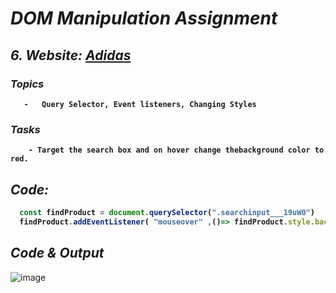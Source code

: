 # _DOM Manipulation Assignment_

<b>

## _6. Website: [Adidas](https://www.adidas.co.in/)_

### _Topics_
       -   Query Selector, Event listeners, Changing Styles

### _Tasks_
        - Target the search box and on hover change thebackground color to red.

## _Code:_
  
```javascript
  const findProduct = document.querySelector(".searchinput___19uW0")
  findProduct.addEventListener( "mouseover" ,()=> findProduct.style.backgroundColor = "Red")
```
</b>

## _Code & Output_
![image](https://user-images.githubusercontent.com/91872149/193021623-1fa39d1d-066b-4c44-9807-50ac7b2f6c3c.png)
